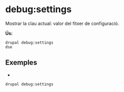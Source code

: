 # debug:settings
Mostrar la clau actual: valor del fitxer de configuració.

**Ús:**
```
drupal debug:settings
dse
```

## Exemples
* 
```
drupal debug:settings
```
